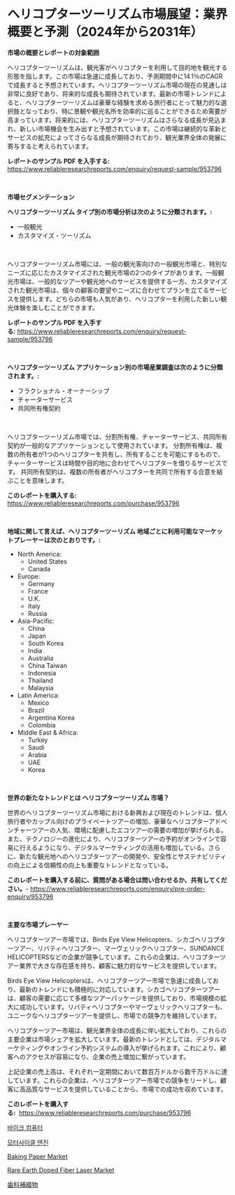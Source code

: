<p><h1>ヘリコプターツーリズム市場展望：業界概要と予測（2024年から2031年）</h1></p><p><strong>市場の概要とレポートの対象範囲</strong></p>
<p><p>ヘリコプターツーリズムは、観光客がヘリコプターを利用して目的地を観光する形態を指します。この市場は急速に成長しており、予測期間中に14.1％のCAGRで成長すると予想されています。ヘリコプターツーリズム市場の現在の見通しは非常に良好であり、将来的な成長も期待されています。最新の市場トレンドによると、ヘリコプターツーリズムは豪華な経験を求める旅行者にとって魅力的な選択肢となっており、特に景観や観光名所を効率的に巡ることができるため需要が高まっています。将来的には、ヘリコプターツーリズムはさらなる成長が見込まれ、新しい市場機会を生み出すと予想されています。この市場は継続的な革新とサービスの拡充によってさらなる成長が期待されており、観光業界全体の発展に寄与すると考えられています。</p></p>
<p><strong>レポートのサンプル PDF を入手する:</strong> <a href="https://www.reliableresearchreports.com/enquiry/request-sample/953796">https://www.reliableresearchreports.com/enquiry/request-sample/953796</a></p>
<p>&nbsp;</p>
<p><strong>市場セグメンテーション</strong></p>
<p><strong>ヘリコプターツーリズム タイプ別の市場分析は次のように分類されます。:</strong></p>
<p><ul><li>一般観光</li><li>カスタマイズ・ツーリズム</li></ul></p>
<p>&nbsp;</p>
<p><p>ヘリコプターツーリズム市場には、一般の観光客向けの一般観光市場と、特別なニーズに応じたカスタマイズされた観光市場の2つのタイプがあります。一般観光市場は、一般的なツアーや観光地へのサービスを提供する一方、カスタマイズされた観光市場は、個々の顧客の要望やニーズに合わせてプランを立てるサービスを提供します。どちらの市場も人気があり、ヘリコプターを利用した新しい観光体験を楽しむことができます。</p></p>
<p><strong>レポートのサンプル PDF を入手する:</strong>&nbsp;<a href="https://www.reliableresearchreports.com/enquiry/request-sample/953796">https://www.reliableresearchreports.com/enquiry/request-sample/953796</a></p>
<p>&nbsp;</p>
<p><strong> ヘリコプターツーリズム アプリケーション別の市場産業調査は次のように分類されます。:</strong></p>
<p><ul><li>フラクショナル・オーナーシップ</li><li>チャーターサービス</li><li>共同所有権契約</li></ul></p>
<p>&nbsp;</p>
<p><p>ヘリコプターツーリズム市場では、分割所有権、チャーターサービス、共同所有契約が一般的なアプリケーションとして使用されています。 分割所有権は、複数の所有者が1つのヘリコプターを共有し、所有することを可能にするもので、チャーターサービスは時間や目的地に合わせてヘリコプターを借りるサービスです。 共同所有契約は、複数の所有者がヘリコプターを共同で所有する合意を結ぶことを意味します。</p></p>
<p><strong>このレポートを購入する:</strong>&nbsp; <a href="https://www.reliableresearchreports.com/purchase/953796">https://www.reliableresearchreports.com/purchase/953796</a></p>
<p>&nbsp;</p>
<p><strong>地域に関して言えば、ヘリコプターツーリズム 地域ごとに利用可能なマーケットプレーヤーは次のとおりです。:</strong></p>
<p><ul>
    <li>
        North America:
        <ul>
            <li>United States</li>
            <li>Canada</li>
        </ul>
    </li>
    <li>
        Europe:
        <ul>
            <li>Germany</li>
            <li>France</li>
            <li>U.K.</li>
            <li>Italy</li>
            <li>Russia</li>
        </ul>
    </li>
    <li>
        Asia-Pacific:
        <ul>
            <li>China</li>
            <li>Japan</li>
            <li>South Korea</li>
            <li>India</li>
            <li>Australia</li>
            <li>China Taiwan</li>
            <li>Indonesia</li>
            <li>Thailand</li>
            <li>Malaysia</li>
        </ul>
    </li>
    <li>
        Latin America:
        <ul>
            <li>Mexico</li>
            <li>Brazil</li>
            <li>Argentina Korea</li>
            <li>Colombia</li>
        </ul>
    </li>
    <li>
        Middle East & Africa:
        <ul>
            <li>Turkey</li>
            <li>Saudi</li>
            <li>Arabia</li>
            <li>UAE</li>
            <li>Korea</li>
        </ul>
    </li>
    </ul></p>
<p>&nbsp;</p>
<p><strong>世界の新たなトレンドとは ヘリコプターツーリズム 市場？</strong></p>
<p><p>世界のヘリコプターツーリズム市場における新興および現在のトレンドは、個人旅行者やカップル向けのプライベートツアーの増加、豪華なヘリコプターアドベンチャーツアーの人気、環境に配慮したエコツアーの需要の増加が挙げられる。また、テクノロジーの進化により、ヘリコプターツアーの予約がオンラインで容易に行えるようになり、デジタルマーケティングの活用も増加している。さらに、新たな観光地へのヘリコプターツアーの開発や、安全性とサステナビリティの向上による信頼性の向上も重要なトレンドとなっている。</p></p>
<p><strong>このレポートを購入する前に、質問がある場合は問い合わせるか、共有してください。</strong>- <a href="https://www.reliableresearchreports.com/enquiry/pre-order-enquiry/953796">https://www.reliableresearchreports.com/enquiry/pre-order-enquiry/953796</a></p>
<p>&nbsp;</p>
<p><strong>主要な市場プレーヤー</strong></p>
<p><p>ヘリコプターツアー市場では、Birds Eye View Helicopters、シカゴヘリコプターツアー、リバティヘリコプター、マーヴェリックヘリコプター、SUNDANCE HELICOPTERSなどの企業が競争しています。これらの企業は、ヘリコプターツアー業界で大きな存在感を持ち、顧客に魅力的なサービスを提供しています。</p><p>Birds Eye View Helicoptersは、ヘリコプターツアー市場で急速に成長しており、最新のトレンドにも積極的に対応しています。シカゴヘリコプターツアーは、顧客の需要に応じて多様なツアーパッケージを提供しており、市場規模の拡大に成功しています。リバティヘリコプターやマーヴェリックヘリコプターも、ユニークなヘリコプターツアーを提供し、市場での競争力を維持しています。</p><p>ヘリコプターツアー市場は、観光業界全体の成長に伴い拡大しており、これらの主要企業は市場シェアを拡大しています。最新のトレンドとしては、デジタルマーケティングやオンライン予約システムの導入が挙げられます。これにより、顧客へのアクセスが容易になり、企業の売上増加に繋がっています。</p><p>上記企業の売上高は、それぞれ一定期間において数百万ドルから数千万ドルに達しています。これらの企業は、ヘリコプターツアー市場での競争をリードし、顧客に高品質なサービスを提供していることから、市場での成功を収めています。</p></p>
<p><strong>このレポートを購入する:</strong>&nbsp;&nbsp;<a href="https://www.reliableresearchreports.com/purchase/953796">https://www.reliableresearchreports.com/purchase/953796</a></p>
<p><p><a href="https://medium.com/@sxxncxs5997177/%EC%9E%90%EC%A0%84%EA%B1%B0-%EC%BB%B4%ED%93%A8%ED%84%B0-%EC%8B%9C%EC%9E%A5-%EA%B7%9C%EB%AA%A8-%EC%8B%9C%EC%9E%A5-%EC%A0%84%EB%A7%9D-%EB%B0%8F-%EC%8B%9C%EC%9E%A5-%EC%98%88%EC%B8%A1-2024%EB%85%84%EB%B6%80%ED%84%B0-2031%EB%85%84%EA%B9%8C%EC%A7%80-dd92f153008c">바이크 컴퓨터</a></p><p><a href="https://medium.com/@sxxncxs5997177/%EC%98%A4%ED%86%A0%EB%B0%94%EC%9D%B4-%EC%97%94%EC%A7%84-%EC%8B%9C%EC%9E%A5-%EC%A0%84%EB%A7%9D-%EC%82%B0%EC%97%85-%EA%B0%9C%EC%9A%94-%EB%B0%8F-%EC%98%88%EC%B8%A1-2024%EB%85%84%EB%B6%80%ED%84%B0-2031%EB%85%84%EA%B9%8C%EC%A7%80-cf2ffa0e9f95">모터사이클 엔진</a></p><p><a href="https://view.publitas.com/reportprime-1/baking-paper-market-furnish-information-about-market-size-market-share-market-dynamics-and-projections-spanning-from-2024-to-2031/">Baking Paper Market</a></p><p><a href="https://lydian-appliance-61d.notion.site/Rare-Earth-Doped-Fiber-Laser-Market-Size-Market-Trends-and-Growth-Outlook-forecasted-for-period-fr-7305ebbff94c467b9a13673a9ae9b107">Rare Earth Doped Fiber Laser Market</a></p><p><a href="https://medium.com/@joanna-goyvaerts/%E6%AD%AF%E7%A7%91%E8%A3%9C%E7%B6%B4%E7%89%A9%E5%B8%82%E5%A0%B4%E5%B1%95%E6%9C%9B-%E6%A5%AD%E7%95%8C%E6%A6%82%E8%A6%81%E3%81%A8%E4%BA%88%E6%B8%AC-2024%E5%B9%B4%E3%81%8B%E3%82%892031%E5%B9%B4%E3%81%BE%E3%81%A7-73c5366c2a73">歯科補綴物</a></p></p>